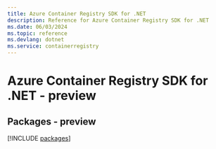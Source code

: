 ```yaml
---
title: Azure Container Registry SDK for .NET
description: Reference for Azure Container Registry SDK for .NET
ms.date: 06/03/2024
ms.topic: reference
ms.devlang: dotnet
ms.service: containerregistry
---
```

# Azure Container Registry SDK for .NET - preview
## Packages - preview
[!INCLUDE [packages](container-registry-index.md)]